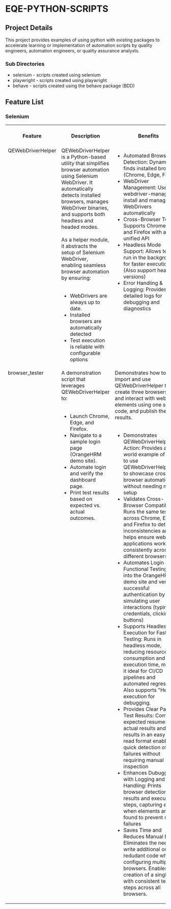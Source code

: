 # EQE-PYTHON-SCRIPTS
## Project Details
This project provides examples of using python with existing packages to accelerate learning or implementation of automation scripts by quality engineers, automation engineers, or quality assurance analysts. 

### Sub Directories
* selenium - scripts created using selenium
* playwright - scripts created using playwright
* behave - scripts created using the behave package (BDD)

## Feature List
### Selenium
<table valign="top" text-align:left>
  <tr>
    <th>Feature</th>
    <th>Description</th>
    <th>Benefits</th>
    <th>Dependencies (found in requirements.txt)</th>
  </tr>
  <tr>
    <td valign="top" text-align:left;>QEWebDriverHelper</td>
    <td valign="top"; text-align:left;>QEWebDriverHelper is a Python-based utility that simplifies browser automation using Selenium WebDriver. It automatically detects installed browsers, manages WebDriver binaries, and supports both headless and headed modes.<br><br> As a helper module, it abstracts the setup of Selenium WebDriver, enabling seamless browser automation by ensuring:<br><br>
    <ul valign="top">
      <li>WebDrivers are always up to date.</li>
      <li>Installed browsers are automatically detected</li>
      <li>Test execution is reliable with configurable options</li>
    </ul></td>
    <td valign="top" text-align:left;>
      <ul valign="top">
        <li>Automated Browser Detection: Dynamically finds installed broswers (Chrome, Edge, Firefox)</li>
        <li>WebDriver Management: Users webdriver-manager to install and manage WebDrivers automatically</li>
        <li>Cross-Browser Testing: Supports Chrome, Edge, and Firefox with a unified API</li>
        <li>Headless Mode Support: Allows tests to run in the background for faster execution. (Also support headed versions)</li>
        <li>Error Handling & Logging: Provides detailed logs for debugging and diagnostics</li>
      </ul>
    </td>
    <td valign="top" text-align:left;>
      <ul>
        <li>Python>=3.9
        <li>selenium=4.29.0</li>
        <li>webdriver-manager=4.0.2</li>
    </td>
  </tr>
  <tr>
    <td valign="top">browser_tester</td>
    <td valign="top">A demonstration script that leverages QEWebDriverHelper to: <br><br>
      <ul>
        <li>Launch Chrome, Edge, and Firefox.</li>
        <li>Navigate to a sample login page (OrangeHRM demo site).</li>
        <li>Automate login and verify the dashboard page.</li>
        <li>Print test results based on expected vs. actual outcomes.</li>
      </ul>
    </td>
    <td valign="top">Demonstrates how to import and use QEWebDriverHelper to create three browsers, find and interact with web elements using one set of code, and publish the results.<br><br>
      <uL>
        <li>Demonstrates QEWebDriverHelper in Action: Provides a real-world example of how to use QEWebDriverHelpher.py to showcase cross-browser automation without needing manual setup</li>
        <li>Validates Cross-Browser Compatibility: Runs the same test across Chrome, Edge, and Firefox to detect inconsistencies and helps ensure web applications work consistently across different browsers</li>
        <li>Automates Login and Functional Testing: Logs into the OrangeHRM demo site and verifies successful authentication by simulating user interactions (typing credentials, clicking buttons)</li>
        <li>Supports Headless Execution for Faster Testing: Runs in headless mode, reducing resource consumption and execution time, making it ideal for CI/CD pipelines and automated regression. Also supports "Headed" execution for debugging.</li>
        <li>Provides Clear Pass/Fail Test Results: Compares expected resumes to actual results and prints results in an easy-to-read format enabling quick detection of test failures without requiring manual inspection</li>
        <li>Enhances Dubugging with Logging and Error Handling: Prints browser detection results and execution steps, capturing errors when elements are not found to prevent silent failures </li>
        <li>Saves Time and Reduces Manual Effort: Eliminates the need to write additional or redudant code while configuring multiple browsers. Enables the creation of a single test with consistent test steps across all browsers.</li>
      </uL>
    </td>
    <td valign="top">
      <ul>
        <li>Python>=3.9</li>
        <li>selenium=4.29.0</li>
        <li>webdriver-manager=4.0.2</li>
      </ul>
    </td>
  </tr>
</table>


